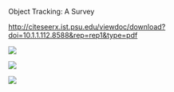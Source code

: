 Object Tracking: A Survey

http://citeseerx.ist.psu.edu/viewdoc/download?doi=10.1.1.112.8588&rep=rep1&type=pdf


![](https://i.imgur.com/d98tMDv.png)

![](https://i.imgur.com/5hbE0Mo.png)

![](https://i.imgur.com/iAcbBz6.png)